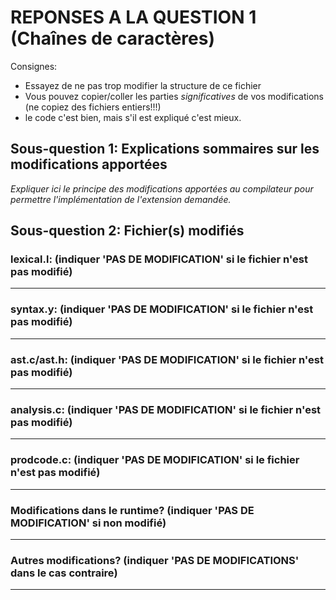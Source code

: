 REPONSES A LA QUESTION 1 (Chaînes de caractères)
================================================

Consignes: 
  - Essayez de ne pas trop modifier la structure de ce fichier
  - Vous pouvez copier/coller les parties *significatives* de vos
    modifications (ne copiez des fichiers entiers!!!)
  - le code c'est bien, mais s'il est expliqué c'est mieux. 


Sous-question 1: Explications sommaires sur les modifications apportées
-----------------------------------------------------------------------

*Expliquer ici le principe des modifications apportées au compilateur
pour permettre l'implémentation de l'extension demandée.*








Sous-question 2: Fichier(s) modifiés
------------------------------------


### lexical.l: (indiquer 'PAS DE MODIFICATION' si le fichier n'est pas modifié)
_______________________________________________________________________________







### syntax.y:  (indiquer 'PAS DE MODIFICATION' si le fichier n'est pas modifié)
_______________________________________________________________________________







### ast.c/ast.h:  (indiquer 'PAS DE MODIFICATION' si le fichier n'est pas modifié)
_______________________________________________________________________________







### analysis.c:  (indiquer 'PAS DE MODIFICATION' si le fichier n'est pas modifié)
_______________________________________________________________________________







### prodcode.c:  (indiquer 'PAS DE MODIFICATION' si le fichier n'est pas modifié)
_______________________________________________________________________________







### Modifications dans le runtime? (indiquer 'PAS DE MODIFICATION' si non modifié)
_______________________________________________________________________________








### Autres modifications? (indiquer 'PAS DE MODIFICATIONS' dans le cas contraire)
_______________________________________________________________________________






